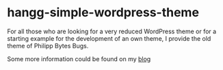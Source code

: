 # hangg-simple-wordpress-theme

For all those who are looking for a very reduced WordPress theme or for a starting example for the development of an own theme,
I provide the old theme of Philipp Bytes Bugs.

Some more information could be found on my [blog](https://hangg.com/2015/09/download-wordpress-theme-von-philipp-bytes-bugs/)
